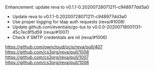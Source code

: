 Enhancement: update reva to v0.1.1-0.20200728071211-c948977dd3a0

- Update reva to v0.1.1-0.20200728071211-c948977dd3a0
- Use proper logging for ldap auth requests (reva/#1008)
- Update github.com/eventials/go-tus to v0.0.0-20200718001131-45c7ec8f5d59 (reva/#1007)
- Check if SMTP credentials are nil (reva/#1006)

https://github.com/owncloud/ocis/reva/pull/407
https://github.com/cs3org/reva/pull/1008
https://github.com/cs3org/reva/pull/1007
https://github.com/cs3org/reva/pull/1006
